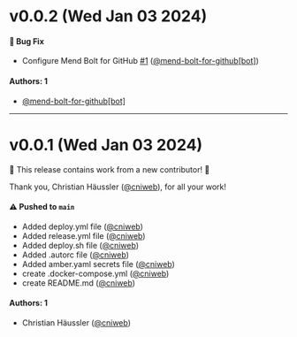 # v0.0.2 (Wed Jan 03 2024)

#### 🐛 Bug Fix

- Configure Mend Bolt for GitHub [#1](https://github.com/cniweb/container-vwno9qu/pull/1) ([@mend-bolt-for-github[bot]](https://github.com/mend-bolt-for-github[bot]))

#### Authors: 1

- [@mend-bolt-for-github[bot]](https://github.com/mend-bolt-for-github[bot])

---

# v0.0.1 (Wed Jan 03 2024)

:tada: This release contains work from a new contributor! :tada:

Thank you, Christian Häussler ([@cniweb](https://github.com/cniweb)), for all your work!

#### ⚠️ Pushed to `main`

- Added deploy.yml file ([@cniweb](https://github.com/cniweb))
- Added release.yml file ([@cniweb](https://github.com/cniweb))
- Added deploy.sh file ([@cniweb](https://github.com/cniweb))
- Added .autorc file ([@cniweb](https://github.com/cniweb))
- Added amber.yaml secrets file ([@cniweb](https://github.com/cniweb))
- create .docker-compose.yml ([@cniweb](https://github.com/cniweb))
- create README.md ([@cniweb](https://github.com/cniweb))

#### Authors: 1

- Christian Häussler ([@cniweb](https://github.com/cniweb))
